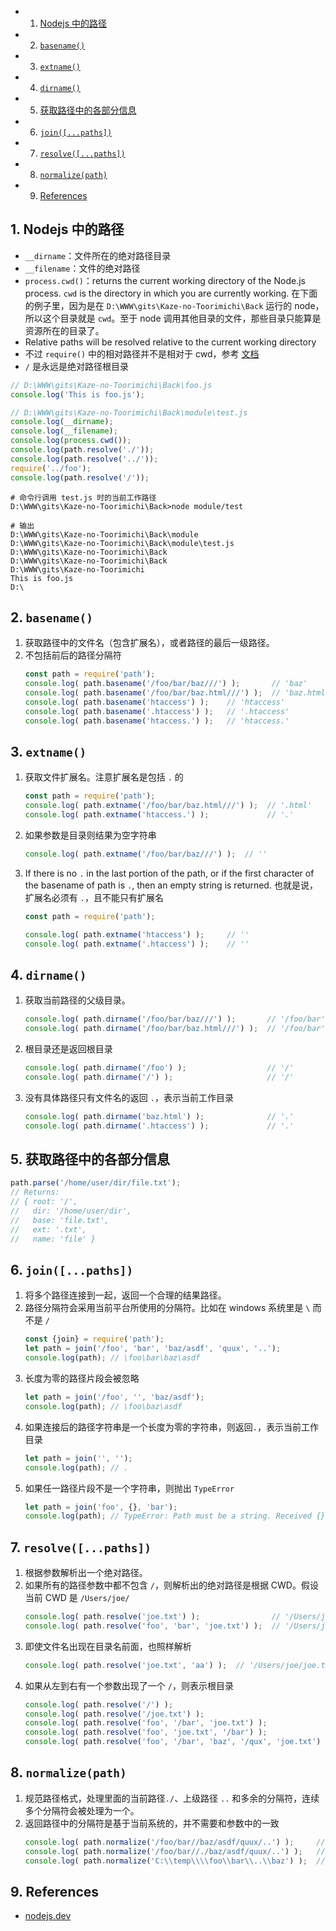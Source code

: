 <!-- vscode-markdown-toc -->
* 1. [Nodejs 中的路径](#Nodejs)
* 2. [`basename()`](#basename)
* 3. [`extname()`](#extname)
* 4. [`dirname()`](#dirname)
* 5. [获取路径中的各部分信息](#)
* 6. [`join([...paths])`](#join...paths)
* 7. [`resolve([...paths])`](#resolve...paths)
* 8. [`normalize(path)`](#normalizepath)
* 9. [References](#References)

<!-- vscode-markdown-toc-config
	numbering=false
	autoSave=true
	/vscode-markdown-toc-config -->
<!-- /vscode-markdown-toc -->


##  1. <a name='Nodejs'></a>Nodejs 中的路径
* `__dirname`：文件所在的绝对路径目录
* `__filename`：文件的绝对路径
* `process.cwd()`：returns the current working directory of the Node.js process. `cwd` is the directory in which you are currently working. 在下面的例子里，因为是在 `D:\WWW\gits\Kaze-no-Toorimichi\Back` 运行的 node，所以这个目录就是 `cwd`。至于 node 调用其他目录的文件，那些目录只能算是资源所在的目录了。
* Relative paths will be resolved relative to the current working directory
* 不过 `require()` 中的相对路径并不是相对于 cwd，参考 [文档](https://nodejs.org/api/modules.html#modules_file_modules)
* `/` 是永远是绝对路径根目录

```js
// D:\WWW\gits\Kaze-no-Toorimichi\Back\foo.js
console.log('This is foo.js');
```

```js
// D:\WWW\gits\Kaze-no-Toorimichi\Back\module\test.js
console.log(__dirname);
console.log(__filename);
console.log(process.cwd());
console.log(path.resolve('./'));
console.log(path.resolve('../'));
require('../foo');
console.log(path.resolve('/'));
```

```shell
# 命令行调用 test.js 时的当前工作路径
D:\WWW\gits\Kaze-no-Toorimichi\Back>node module/test
```

```shell
# 输出
D:\WWW\gits\Kaze-no-Toorimichi\Back\module
D:\WWW\gits\Kaze-no-Toorimichi\Back\module\test.js
D:\WWW\gits\Kaze-no-Toorimichi\Back
D:\WWW\gits\Kaze-no-Toorimichi\Back
D:\WWW\gits\Kaze-no-Toorimichi
This is foo.js
D:\
```


##  2. <a name='basename'></a>`basename()` 
1. 获取路径中的文件名（包含扩展名），或者路径的最后一级路径。
2. 不包括前后的路径分隔符
    ```js
    const path = require('path');
    console.log( path.basename('/foo/bar/baz///') );       // 'baz'
    console.log( path.basename('/foo/bar/baz.html///') );  // 'baz.html'
    console.log( path.basename('htaccess') );    // 'htaccess'
    console.log( path.basename('.htaccess') );   // '.htaccess'
    console.log( path.basename('htaccess.') );   // 'htaccess.'
    ```

##  3. <a name='extname'></a>`extname()`
1. 获取文件扩展名。注意扩展名是包括 `.` 的
    ```js
    const path = require('path');
    console.log( path.extname('/foo/bar/baz.html///') );  // '.html'
    console.log( path.extname('htaccess.') );             // '.'
    ```
2. 如果参数是目录则结果为空字符串
    ```js
    console.log( path.extname('/foo/bar/baz///') );  // ''
    ```
3. If there is no `.` in the last portion of the path, or if the first character of the basename of path is `.`, then an empty string is returned. 也就是说，扩展名必须有 `.`，且不能只有扩展名
    ```js
    const path = require('path');

    console.log( path.extname('htaccess') );     // ''
    console.log( path.extname('.htaccess') );    // ''
    ```

##  4. <a name='dirname'></a>`dirname()`
1. 获取当前路径的父级目录。
    ```js
    console.log( path.dirname('/foo/bar/baz///') );       // '/foo/bar'
    console.log( path.dirname('/foo/bar/baz.html///') );  // '/foo/bar'
    ```
2. 根目录还是返回根目录
    ```js
    console.log( path.dirname('/foo') );                  // '/'
    console.log( path.dirname('/') );                     // '/'
    ```
3. 没有具体路径只有文件名的返回 `.`，表示当前工作目录
    ```js
    console.log( path.dirname('baz.html') );              // '.'
    console.log( path.dirname('.htaccess') );             // '.'
    ```

##  5. <a name=''></a>获取路径中的各部分信息
```js
path.parse('/home/user/dir/file.txt');
// Returns:
// { root: '/',
//   dir: '/home/user/dir',
//   base: 'file.txt',
//   ext: '.txt',
//   name: 'file' } 
```


##  6. <a name='join...paths'></a>`join([...paths])`
1. 将多个路径连接到一起，返回一个合理的结果路径。
2. 路径分隔符会采用当前平台所使用的分隔符。比如在 windows 系统里是 `\` 而不是 `/`
    ```js
    const {join} = require('path');
    let path = join('/foo', 'bar', 'baz/asdf', 'quux', '..');
    console.log(path); // \foo\bar\baz\asdf
    ```
3. 长度为零的路径片段会被忽略
    ```js
    let path = join('/foo', '', 'baz/asdf');
    console.log(path); // \foo\baz\asdf
    ```
4. 如果连接后的路径字符串是一个长度为零的字符串，则返回`.`，表示当前工作目录
    ```js
    let path = join('', '');
    console.log(path); // .
    ```
5. 如果任一路径片段不是一个字符串，则抛出 `TypeError`
    ```js
    let path = join('foo', {}, 'bar');
    console.log(path); // TypeError: Path must be a string. Received {}
    ```


##  7. <a name='resolve...paths'></a>`resolve([...paths])`
1. 根据参数解析出一个绝对路径。
2. 如果所有的路径参数中都不包含 `/`，则解析出的绝对路径是根据 CWD。假设当前 CWD 是 `/Users/joe/`
    ```js
    console.log( path.resolve('joe.txt') );                // '/Users/joe/joe.txt'
    console.log( path.resolve('foo', 'bar', 'joe.txt') );  // '/Users/joe/foo/bar/joe.txt'
    ```
3. 即使文件名出现在目录名前面，也照样解析
    ```js
    console.log( path.resolve('joe.txt', 'aa') );  // '/Users/joe/joe.txt/aa'
    ```
4. 如果从左到右有一个参数出现了一个 `/`，则表示根目录
    ```js
    console.log( path.resolve('/') );                                      // '/'
    console.log( path.resolve('/joe.txt') );                               // '/joe.txt'
    console.log( path.resolve('foo', '/bar', 'joe.txt') );                 // '/bar/joe.txt'
    console.log( path.resolve('foo', 'joe.txt', '/bar') );                 // '/bar'
    console.log( path.resolve('foo', '/bar', 'baz', '/qux', 'joe.txt') );  // '/qux/joe.txt'
    ```


##  8. <a name='normalizepath'></a>`normalize(path)`
1. 规范路径格式，处理里面的当前路径`./`、上级路径 `..` 和多余的分隔符，连续多个分隔符会被处理为一个。
2. 返回路径中的分隔符是基于当前系统的，并不需要和参数中的一致
    ```js
    console.log( path.normalize('/foo/bar//baz/asdf/quux/..') );     // \foo\bar\baz\asdf
    console.log( path.normalize('/foo/bar//./baz/asdf/quux/..') );   // \foo\bar\baz\asdf
    console.log( path.normalize('C:\\temp\\\\foo\\bar\\..\\baz') );  // C:\temp\foo\baz
    ```


##  9. <a name='References'></a>References
* [nodejs.dev](https://nodejs.dev/en/learn/)